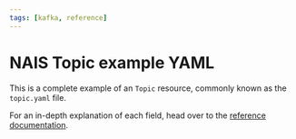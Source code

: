 ```yaml
---
tags: [kafka, reference]
---
```


# NAIS Topic example YAML

<!--
  This documentation was automatically generated by the liberator pipeline.
  See https://github.com/nais/liberator/actions for details.
  
  DO NOT MAKE MANUAL CHANGES TO THIS FILE, THEY WILL BE OVERWRITTEN!
-->

This is a complete example of an `Topic` resource, commonly known as the `topic.yaml` file.

For an in-depth explanation of each field, head over to the [reference documentation](./kafka-topic-spec.md).
